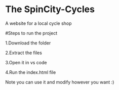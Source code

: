 # The SpinCity-Cycles
A website for a local cycle shop

#Steps to run the project

1.Download the folder

2.Extract the files

3.Open it in vs code

4.Run the index.html file

Note you can use it and modify however you want :) 
